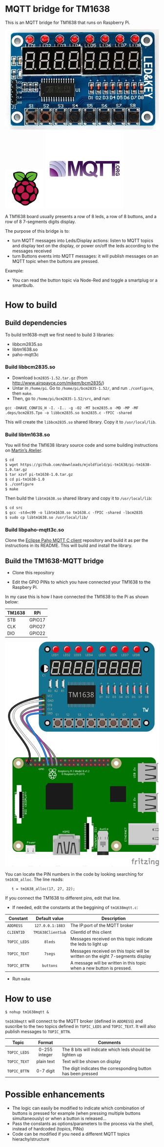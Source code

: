# MQTT bridge for TM1638

This is an MQTT bridge for TM1638 that runs on Raspberry Pi.

![TM1638 Led&Key](assets/tm1638.jpg?raw=true)
![Raspberry Pi](assets/raspberrypi.png?raw=true)
![MQTT](assets/mqtt.png?raw=true)

A TM1638 board usually presents a row of 8 leds, a row of 8 buttons, and a row of 8 7-segments digits display.

The purpose of this bridge is to:
- turn MQTT messages into Leds/Display actions: listen to MQTT topics and display text on the display, or power on/off the leds according to the messages received
- turn Buttons events into MQTT messages: it will publish messages on an MQTT topic when the buttons are pressed.

Example:

- You can read the button topic via Node-Red and toggle a smartplug or a smartbulb.

# How to build

## Build dependencies

To build tm1638-mqtt we first need to build 3 libraries:
- libbcm2835.so
- libtm1638.so
- paho-mqtt3c

### Build libbcm2835.so

- Download `bcm2835-1.52.tar.gz` (from http://www.airspayce.com/mikem/bcm2835/)
- Untar in `/home/pi`. Go to `/home/pi/bcm2835-1.52/`, and run `./configure`, then `make`.
- Then, go to `/home/pi/bcm2835-1.52/src`, and run:

```
gcc -DHAVE_CONFIG_H -I. -I.. -g -O2 -MT bcm2835.o -MD -MP -MF .deps/bcm2835.Tpo -o libbcm2835.so bcm2835.c -fPIC -shared
```

This will create the `libbcm2835.so` shared library. Copy it to `/usr/local/lib`.

### Build libtm1638.so

You will find the TM1638 library source code and some building instructions on [Martin’s Atelier](http://www.mjoldfield.com/atelier/2012/08/pi-tm1638.html).

```
$ cd
$ wget https://github.com/downloads/mjoldfield/pi-tm1638/pi-tm1638-1.0.tar.gz
$ tar xzvf pi-tm1638-1.0.tar.gz
$ cd pi-tm1638-1.0
$ ./configure
$ make
```

Then build the `libtm1638.so` shared library and copy it to `/usr/local/lib`:

```
$ cd src
$ gcc -std=c99 -o libtm1638.so tm1638.c -fPIC -shared -lbcm2835
$ sudo cp libtm1638.so /usr/local/lib/
```

### Build libpaho-mqtt3c.so

Clone the [Eclipse Paho MQTT C client](https://github.com/eclipse/paho.mqtt.c) repository and build it as per the instructions in its README. This will build and install the library.

## Build the TM1638-MQTT bridge

- Clone this repository

- Edit the GPIO PINs to which you have connected your TM1638 to the Raspbery Pi.


In my case this is how I have connected the TM1638 to the Pi as shown below:

| TM1638 | RPi |
|--------|-----|
|STB|GPIO17|
|CLK|GPIO27|
|DIO|GPIO22|

![TM1638 and RPi](assets/TM1638-RPi3_bb.png?raw=true)

You can locate the PIN numbers in the code by looking searching for `tm1638_alloc`. The line  reads:

```
   t = tm1638_alloc(17, 27, 22);
```

If you connect the TM1638 to different pins, edit that line.

- If needed, edit the constants at the beggining of `tm1638mqtt.c`:

| Constant        | Default value           | Description  |
| ------------- |:-------------:| -----|
| `ADDRESS`     | `127.0.0.1:1883` | The IP:port of the MQTT broker |
| `CLIENTID`     | `TM1638ClientSub` | ClientId of this client |
| `TOPIC_LEDS`     | `8leds` | Messages received on this topic indicate the leds to light up |
| `TOPIC_TEXT`     | `7segs` | Messages received on this topic will be written on the eight 7-segments display |
| `TOPIC_BTTN`     | `buttons` | A message will be written in this topic when a new button is pressed. |

- Run `make`

# How to use

```
$ nohup tm1638mqtt &
```

`tm1638mqtt` will connect to the MQTT broker (defined in `ADDRESS`) and suscribe to the two topics defined in `TOPIC_LEDS` and `TOPIC_TEXT`. It will also publish messages to `TOPIC_BTTN`.

| Topic        | Format | Comments  |
| ------------ |:-------------:| -----|
| `TOPIC_LEDS` | 0-255 integer | The 8 bits will indicate which leds should be lighten up |
| `TOPIC_TEXT` | plain text | Text will be shown on display |
| `TOPIC_BTTN` | 0-7 digit | The digit indicates the corresponding button has been pressed |

# Possible enhancements

- The logic can easily be modified to indicate which combination of buttons is pressed for example (when pressing multiple buttons simultaneously) or when a button is released...
- Pass the constants as options/parameters to the process via the shell, instead of hardcoded (topics, PINs)
- Code can be modified if you need a different MQTT topics hierachy/structure

